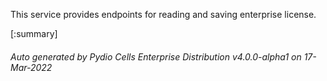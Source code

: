 






This service provides endpoints for reading and saving enterprise license.

[:summary]

###### Auto generated by Pydio Cells Enterprise Distribution v4.0.0-alpha1 on 17-Mar-2022
